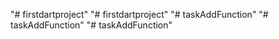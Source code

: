 "# firstdartproject" 
"# firstdartproject" 
"# taskAddFunction" 
"# taskAddFunction" 
"# taskAddFunction" 
